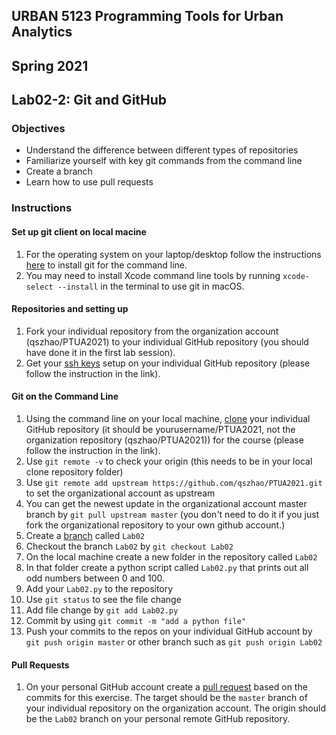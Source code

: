 ## URBAN 5123 Programming Tools for Urban Analytics
## Spring 2021
## Lab02-2: Git and GitHub

### Objectives

 - Understand the difference between different types of repositories
 - Familiarize yourself with key git commands from the command line
 - Create a branch
 - Learn how to use pull requests

### Instructions

#### Set up git client on local macine

 1. For the operating system on your laptop/desktop follow the instructions
    [here][git_cli] to install git for the command line.
 2. You may need to install Xcode command line tools by running `xcode-select --install` in the terminal to use git in macOS.

#### Repositories and setting up

 1. Fork your individual repository from the organization account (qszhao/PTUA2021) to your
    individual GitHub repository (you should have done it in the first lab session).
 2. Get your [ssh keys][ssh] setup on your individual GitHub repository (please follow the instruction in the link).

#### Git on the Command Line

 1. Using the command line on your local machine, [clone][clone] your individual GitHub
    repository (it should be yourusername/PTUA2021, not the organization repository (qszhao/PTUA2021)) for the course (please follow the instruction in the link).
 2. Use `git remote -v` to check your origin (this needs to be in your local clone repository folder) 
 3. Use `git remote add upstream https://github.com/qszhao/PTUA2021.git` to set the organizational account as upstream
 4. You can get the newest update in the organizational account master branch by `git pull upstream master` (you don't need to do it if you just fork the organizational repository to your own github account.)
 5. Create a [branch][branch] called `Lab02`
 6. Checkout the branch `Lab02` by `git checkout Lab02`
 7. On the local machine create a new folder in the repository called `Lab02`
 8. In that folder create a python script called `Lab02.py` that prints out all
    odd numbers between 0 and 100.
 9. Add your `Lab02.py` to the repository 
 10. Use `git status` to see the file change
 11. Add file change by `git add Lab02.py`
 12. Commit by using `git commit -m "add a python file"`
 13. Push your commits to the repos on your individual GitHub account by `git push origin master` or other branch such as `git push origin Lab02`

#### Pull Requests
 1. On your personal GitHub account create a [pull request][pr] based on the commits
    for this exercise. The target should be the `master`  branch of your individual repository on the
    organization account. The origin should be the `Lab02` branch on your personal remote GitHub repository.


[branch]: https://GitHub.com/Kunena/Kunena-Forum/wiki/Create-a-new-branch-with-git-and-manage-branches
[pr]: https://help.GitHub.com/articles/using-pull-requests
[ssh]: https://help.GitHub.com/articles/generating-ssh-keys
[git_cli]: http://git-scm.com/book/en/Getting-Started-Installing-Git
[clone]: https://git-scm.com/book/en/v2/Git-Basics-Getting-a-Git-Repository

